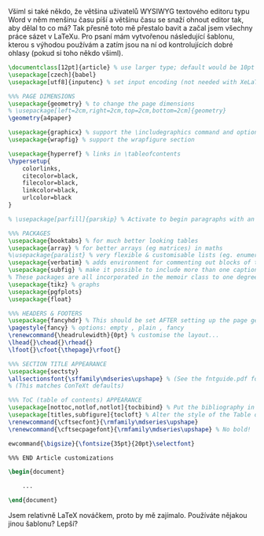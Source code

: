 Všiml si také někdo, že většina uživatelů WYSIWYG textového editoru typu Word v něm menšinu času píší a většinu času se snaží ohnout editor tak, aby dělal to co má? Tak přesně toto mě přestalo bavit a začal jsem všechny práce sázet v LaTeXu. Pro psaní mám vytvořenou následující šablonu, kterou s výhodou používám a zatím jsou na ní od kontrolujících dobré ohlasy (pokud si toho někdo všiml).

```tex
\documentclass[12pt]{article} % use larger type; default would be 10pt
\usepackage[czech]{babel}
\usepackage[utf8]{inputenc} % set input encoding (not needed with XeLaTeX)

%%% PAGE DIMENSIONS
\usepackage{geometry} % to change the page dimensions
% \usepackage[left=2cm,right=2cm,top=2cm,bottom=2cm]{geometry}
\geometry{a4paper}

\usepackage{graphicx} % support the \includegraphics command and options
\usepackage{wrapfig} % support the wrapfigure section

\usepackage{hyperref} % links in \tableofcontents
\hypersetup{
	colorlinks,
	citecolor=black,
	filecolor=black,
	linkcolor=black,
	urlcolor=black
}

% \usepackage[parfill]{parskip} % Activate to begin paragraphs with an empty line rather than an indent

%%% PACKAGES
\usepackage{booktabs} % for much better looking tables
\usepackage{array} % for better arrays (eg matrices) in maths
%\usepackage{paralist} % very flexible & customisable lists (eg. enumerate/itemize, etc.)
\usepackage{verbatim} % adds environment for commenting out blocks of text & for better verbatim
\usepackage{subfig} % make it possible to include more than one captioned figure/table in a single float
% These packages are all incorporated in the memoir class to one degree or another...
\usepackage{tikz} % graphs
\usepackage{pgfplots}
\usepackage{float}

%%% HEADERS & FOOTERS
\usepackage{fancyhdr} % This should be set AFTER setting up the page geometry
\pagestyle{fancy} % options: empty , plain , fancy
\renewcommand{\headrulewidth}{0pt} % customise the layout...
\lhead{}\chead{}\rhead{}
\lfoot{}\cfoot{\thepage}\rfoot{}

%%% SECTION TITLE APPEARANCE
\usepackage{sectsty}
\allsectionsfont{\sffamily\mdseries\upshape} % (See the fntguide.pdf for font help)
% (This matches ConTeXt defaults)

%%% ToC (table of contents) APPEARANCE
\usepackage[nottoc,notlof,notlot]{tocbibind} % Put the bibliography in the ToC
\usepackage[titles,subfigure]{tocloft} % Alter the style of the Table of Contents
\renewcommand{\cftsecfont}{\rmfamily\mdseries\upshape}
\renewcommand{\cftsecpagefont}{\rmfamily\mdseries\upshape} % No bold!

ewcommand{\bigsize}{\fontsize{35pt}{20pt}\selectfont}

%%% END Article customizations

\begin{document}

	...

\end{document}
```

Jsem relativně LaTeX nováčkem, proto by mě zajímalo. Používáte nějakou jinou šablonu? Lepší?